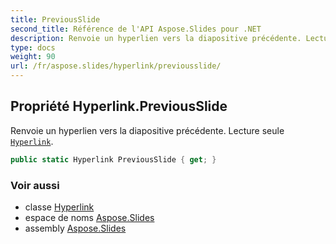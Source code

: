 ```yaml
---
title: PreviousSlide
second_title: Référence de l'API Aspose.Slides pour .NET
description: Renvoie un hyperlien vers la diapositive précédente. Lecture seule Hyperlinkaspose.slides/hyperlink.
type: docs
weight: 90
url: /fr/aspose.slides/hyperlink/previousslide/
---
```


## Propriété Hyperlink.PreviousSlide

Renvoie un hyperlien vers la diapositive précédente. Lecture seule [`Hyperlink`](../../hyperlink).

```csharp
public static Hyperlink PreviousSlide { get; }
```

### Voir aussi

* classe [Hyperlink](../../hyperlink)
* espace de noms [Aspose.Slides](../../hyperlink)
* assembly [Aspose.Slides](../../../)

<!-- NE PAS ÉDITER : généré par xmldocmd pour Aspose.Slides.dll -->